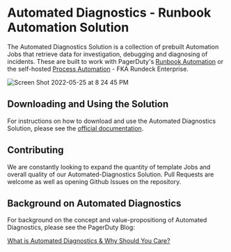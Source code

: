 # Automated Diagnostics - Runbook Automation Solution
The Automated Diagnostics Solution is a collection of prebuilt Automation Jobs that retrieve data for investigation, debugging and diagnosing of incidents. 
These are built to work with PagerDuty's [Runbook Automation](https://www.pagerduty.com/platform/automation/runbook/) or the self-hosted [Process Automation](https://www.pagerduty.com/platform/automation/process-software/) - FKA Rundeck Enterprise.

![Screen Shot 2022-05-25 at 8 24 45 PM](https://user-images.githubusercontent.com/11511251/170409853-389138d7-c665-44d8-a3fa-532411201ec2.png)


## Downloading and Using the Solution

For instructions on how to download and use the Automated Diagnostics Solution, please see the [official documentation](https://docs.rundeck.com/docs/learning/solutions/automated-diagnostics/solution-overview.html).

## Contributing

We are constantly looking to expand the quantity of template Jobs and overall quality of our Automated-Diagnostics Solution. Pull Requests are welcome as well as opening Github Issues on the repository.

## Background on Automated Diagnostics

For background on the concept and value-propositiong of Automated Diagnostics, please see the PagerDuty Blog:

[What is Automated Diagnostics & Why Should You Care?](https://www.pagerduty.com/blog/what-is-automated-diagnostics-why-should-you-care/)
